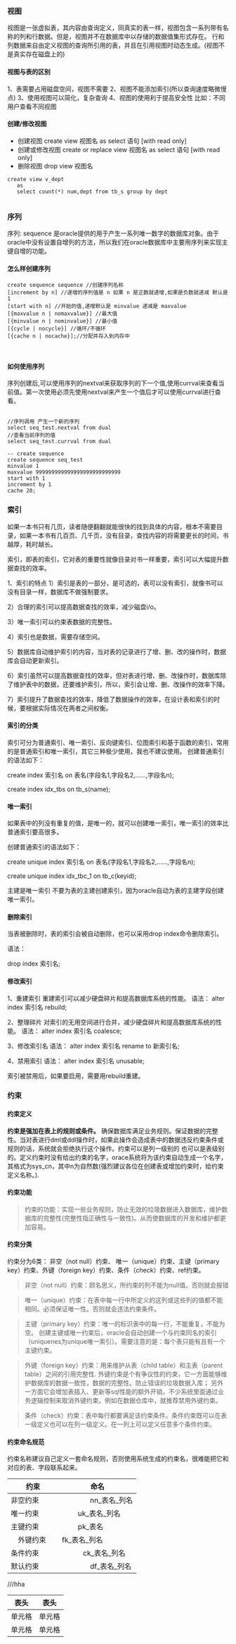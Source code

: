  ### 视图
 视图是一张虚拟表，其内容由查询定义，同真实的表一样，视图包含一系列带有名称的列和行数据。但是，视图并不在数据库中以存储的数据值集形式存在。
 行和列数据来自由定义视图的查询所引用的表，并且在引用视图时动态生成。(视图不是真实存在磁盘上的)
 
 #### 视图与表的区别
 1、表需要占用磁盘空间，视图不需要
 2、视图不能添加索引(所以查询速度略微慢点)
 3、使用视图可以简化，复杂查询
 4、视图的使用利于提高安全性
 比如：不同用户查看不同视图
 
#### 创建/修改视图
 - 创建视图
 create view 视图名 as select 语句 [with read only]
 - 创建或修改视图
 create or replace view 视图名 as select 语句 [with read only]
 - 删除视图
 drop view 视图名
 
 ```
 create view v_dept
    as
    select count(*) num,dept from tb_s group by dept
	
```

### 序列
序列: sequence 是oracle提供的用于产生一系列唯一数字的数据库对象。由于oracle中没有设置自增列的方法，所以我们在oracle数据库中主要用序列来实现主键自增的功能。

#### 怎么样创建序列
```
create sequence sequence //创建序列名称
[increment by n] //递增的序列值是 n 如果 n 是正数就递增,如果是负数就递减 默认是 1
[start with n] //开始的值,递增默认是 minvalue 递减是 maxvalue
[{maxvalue n | nomaxvalue}] //最大值  
[{minvalue n | nominvalue}] //最小值
[{cycle | nocycle}] //循环/不循环
[{cache n | nocache}];//分配并存入到内存中
```
​
#### 如何使用序列

序列创建后,可以使用序列的nextval来获取序列的下一个值,使用currval来查看当前值。第一次使用必须先使用nextval来产生一个值后才可以使用currval进行查看。
```

//序列调用 产生一个新的序列
select seq_test.nextval from dual
//查看当前序列的值
select seq_test.currval from dual

-- create sequence 
create sequence seq_test
minvalue 1
maxvalue 999999999999999999999999999
start with 1
increment by 1
cache 20;

```


### 索引

如果一本书只有几页，读者随便翻翻就能很快的找到具体的内容，根本不需要目录，如果一本书有几百页、几千页，没有目录，查找内容的将需要更长的时间，书越厚，耗时越长。

索引，即表的索引，它对表的重要性就像目录对书一样重要，索引可以大幅提升数据查找的效率。

1、索引的特点
1）索引是表的一部分，是可选的，表可以没有索引，就像书可以没有目录一样，数据库不做强制要求。

2）合理的索引可以提高数据查找的效率，减少磁盘i/o。

3）唯一索引可以约束表数据的完整性。

4）索引也是数据，需要存储空间。

5）数据库自动维护索引的内容，当对表的记录进行了增、删、改的操作时，数据库会自动更新索引。

6）索引虽然可以提高数据查找的效率，但对表进行增、删、改操作时，数据库除了维护表中的数据，还要维护索引，所以，索引会让增、删、改操作的效率下降。

7）索引提升了数据查找的效率，降低了数据操作的效率，在设计表和索引的时候，要根据实际情况在两者之间权衡。

#### 索引的分类
索引可分为普通索引、唯一索引、反向键索引、位图索引和基于函数的索引，常用的是普通索引和唯一索引，其它三种极少使用，我也不建议使用。
创建普通索引的语法如下：

create index 索引名 on 表名(字段名1,字段名2,......,字段名n);

create index idx_tbs  on tb_s(name);


#### 唯一索引
如果表中的列没有重复的值，是唯一的，就可以创建唯一索引，唯一索引的效率比普通索引要高很多。

创建普通索引的语法如下：

create unique index 索引名 on 表名(字段名1,字段名2,......,字段名n);

create unique index idx_tbc_1 on tb_c(keyid);


主建是唯一索引
不要为表的主建创建索引，因为oracle自动为表的主建字段创建唯一索引。



#### 删除索引
当表被删除时，表的索引会被自动删除，也可以采用drop index命令删除索引。

语法：

drop index 索引名;


#### 修改索引

1、重建索引
重建索引可以减少硬盘碎片和提高数据库系统的性能。
语法：
alter index 索引名 rebuild;

2、整理碎片
对索引的无用空间进行合并，减少硬盘碎片和提高数据库系统的性能。
语法：
alter index 索引名 coalesce;

3、修改索引名
语法：
alter index 索引名 rename to 新索引名;

4、禁用索引
语法：
alter index 索引名 unusable;

索引被禁用后，如果要启用，需要用rebuild重建。 


### 约束

#### 约束定义

**约束是强加在表上的规则或条件。** 确保数据库满足业务规则。保证数据的完整性。当对表进行dml或ddl操作时，如果此操作会造成表中的数据违反约束条件或规则的话，系统就会拒绝执行这个操作。约束可以是列一级别的 也可以是表级别的。定义约束时没有给出约束的名字，orace系统将为该约束自动生成一个名字，其格式为sys_cn，其中n为自然数(强烈建议各位在创建表或增加约束时，给约束定义名称。).

#### 约束功能
 
>约束的功能：实现一些业务规则，防止无效的垃圾数据进入数据库，维护数据库的完整性(完整性指正确性与一致性)。从而使数据库的开发和维护都更加容易。


#### 约束分类



约束分为6类： 非空（not null）约束、 唯一（unique）约束、主键（primary key）约束、外键（foreign key）约束、条件（check）约束、ref约束。


>非空（not null）约束：顾名思义，所约束的列不能为null值。否则就会报错 

>唯一（unique）约束：在表中每一行中所定义的这列或这些列的值都不能相同。必须保证唯一性。否则就会违法约束条件。

>主键（primary key）约束：唯一的标识表中的每一行，不能重复，不能为空。 创建主键或唯一约束后，oracle会自动创建一个与约束同名的索引（uniquenes为unique唯一索引）。需要注意的是：每个表只能有且有一个主键约束。

>外键（foreign key）约束：用来维护从表（child table）和主表（parent table）之间的引用完整性. 外键约束是个有争议性的约束，它一方面能够维护数据库的数据一致性，数据的完整性。防止错误的垃圾数据入库； 另外一方面它会增加表插入、更新等sql性能的额外开销，不少系统里面通过业务逻辑控制来取消外键约束。例如在数据仓库中，就推荐禁用外键约束。

> 条件（check）约束：表中每行都要满足该约束条件。条件约束既可以在表一级定义也可以在列一级定义。在一列上可以定义任意多个条件约束。


#### 约束命名规范

约束名称建议自己定义一套命名规则，否则使用系统生成的约束名，很难能把它和对应的表、字段联系起来。

| 约束 | 命名 |
| --- | --- |
| 非空约束   |　　　　nn_表名_列名 |
| 唯一约束 　|　　   uk_表名_列名 |
| 主键约束 　|　 　pk_表名       |
|　外键约束 　|    fk_表名_列名 |
| 条件约束 　|　　　ck_表名_列名 |
| 默认约束   |　　　　df_表名_列名 |

///hha

|  表头   | 表头  |
|  ----  | ----  |
| 单元格  | 单元格 |
| 单元格  | 单元格 |

